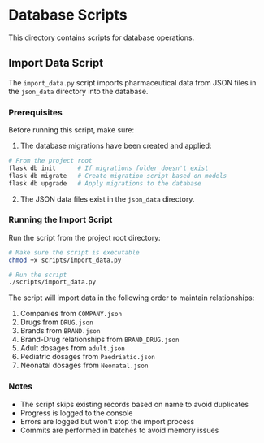 # Database Scripts

This directory contains scripts for database operations.

## Import Data Script

The `import_data.py` script imports pharmaceutical data from JSON files in the `json_data` directory into the database.

### Prerequisites

Before running this script, make sure:

1. The database migrations have been created and applied:

```bash
# From the project root
flask db init      # If migrations folder doesn't exist
flask db migrate   # Create migration script based on models
flask db upgrade   # Apply migrations to the database
```

2. The JSON data files exist in the `json_data` directory.

### Running the Import Script

Run the script from the project root directory:

```bash
# Make sure the script is executable
chmod +x scripts/import_data.py

# Run the script
./scripts/import_data.py
```

The script will import data in the following order to maintain relationships:

1. Companies from `COMPANY.json`
2. Drugs from `DRUG.json`
3. Brands from `BRAND.json`
4. Brand-Drug relationships from `BRAND_DRUG.json`
5. Adult dosages from `adult.json`
6. Pediatric dosages from `Paedriatic.json`
7. Neonatal dosages from `Neonatal.json`

### Notes

- The script skips existing records based on name to avoid duplicates
- Progress is logged to the console
- Errors are logged but won't stop the import process
- Commits are performed in batches to avoid memory issues 